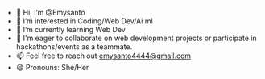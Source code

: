 - 👋 Hi, I’m @Emysanto
- 👀 I’m interested in Coding/Web Dev/Ai ml
- 🌱 I’m currently learning Web Dev
- 💞️ I'm eager to collaborate on web development projects or participate in hackathons/events as a teammate.
- 📫 Feel free to reach out emysanto4444@gmail.com
- 😄 Pronouns: She/Her

<!---
Emysanto/Emysanto is a ✨ special ✨ repository because its `README.md` (this file) appears on your GitHub profile.
You can click the Preview link to take a look at your changes.
--->
